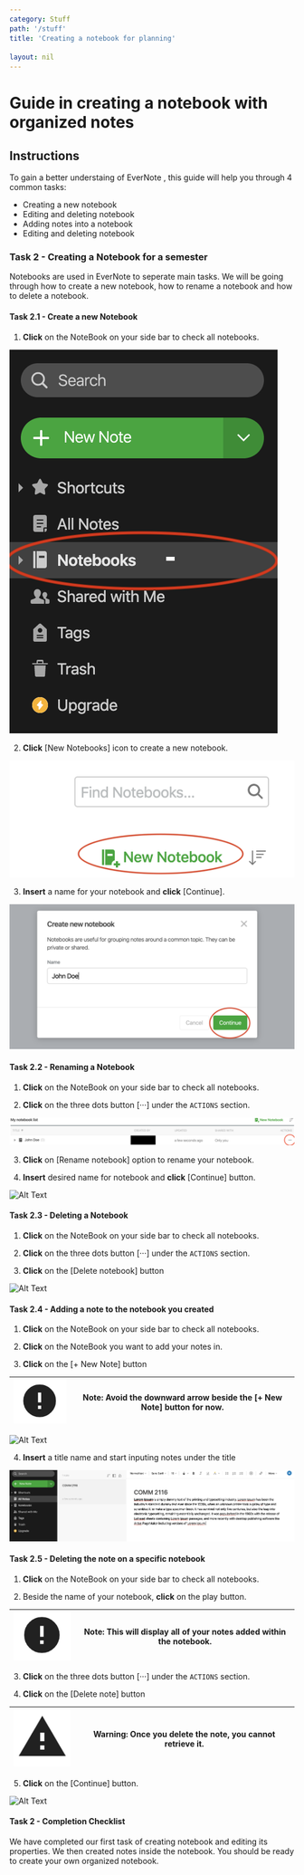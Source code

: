 ```yaml
---
category: Stuff
path: '/stuff'
title: 'Creating a notebook for planning'

layout: nil
---
```


# Guide in creating a notebook with organized notes

## Instructions

To gain a better understaing of EverNote , this guide will help you through 4 common tasks:

- Creating a new notebook
- Editing and deleting notebook
- Adding notes into a notebook
- Editing and deleting notebook


### Task 2 - Creating a Notebook for a semester

Notebooks are used in EverNote to seperate main tasks. We will be going through how to create a new notebook, how to rename a notebook and how to delete a notebook.

#### Task 2.1 - Create a new Notebook

1. **Click** on the NoteBook on your side bar to check all notebooks.

![More Information](/images/Task2.1.1.png "maneuver to notebook")

2. **Click** [New Notebooks] icon to create a new notebook.

![More Information](/images/Task2.1.2.png "Add new notebook")

3. **Insert** a name for your notebook and **click** [Continue].

![More Information](/images/Task2.1.3.png "Confirm new notebook")

#### Task 2.2 - Renaming a Notebook

1. **Click** on the NoteBook on your side bar to check all notebooks.

2. **Click** on the three dots button [···] under the ```ACTIONS``` section.

![More Information](/images/Task2.2.1.png "Confirm new notebook")

3. **Click** on [Rename notebook] option to rename your notebook.

4. **Insert** desired name for notebook and **click** [Continue] button.

![Alt Text](https://media.giphy.com/media/YR2FpLDHQpUceyj2zP/giphy.gif)

#### Task 2.3 - Deleting a Notebook

1. **Click** on the NoteBook on your side bar to check all notebooks.

2. **Click** on the three dots button [···] under the ```ACTIONS``` section.

3. **Click** on the [Delete notebook] button

![Alt Text](https://media.giphy.com/media/WRFl1cZlw5ejB0DdSR/giphy.gif)

#### Task 2.4 - Adding a note to the notebook you created

1. **Click** on the NoteBook on your side bar to check all notebooks.

2. **Click** on the NoteBook you want to add your notes in.

3. **Click** on the [+ New Note] button

![More Information](/images/MoreInformation.png "Additional Information Logo") | Note: Avoid the downward arrow beside the [+ New Note] button for now.
--- | --- |

![Alt Text](https://media.giphy.com/media/iGvOImPkoMiujPqYvE/giphy.gif)

4. **Insert** a title name and start inputing notes under the title

![More Information](/images/Task2.4.1.png "Add new notebook")

#### Task 2.5 - Deleting the note on a specific notebook

1. **Click** on the NoteBook on your side bar to check all notebooks.

2. Beside the name of your notebook, **click** on the play button.

![More Information](/images/MoreInformation.png "Additional Information Logo") | Note: This will display all of your notes added within the notebook.
--- | --- |

3. **Click** on the three dots button [···] under the ```ACTIONS``` section.

4. **Click** on the [Delete note] button

![More Information](/images/Warning.png "Additional Information Logo") | Warning: Once you delete the note, you cannot retrieve it.
--- | --- |

5. **Click** on the [Continue] button.

![Alt Text](https://media.giphy.com/media/KeEi1lASEoGXv8T2Ge/giphy.gif)

#### Task 2 - Completion Checklist

We have completed our first task of creating notebook and editing its properties. We then created notes inside the notebook. You should be ready to create your own organized notebook.
